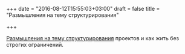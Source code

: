 +++
date = "2016-08-12T15:55:03+03:00"
draft = false
title = "Размышления на тему структурирования"

+++

<p><a href="http://bit.ly/2bmd0LB">Размышления на тему структурирования</a> проектов и как жить без строгих ограничений.</p>

